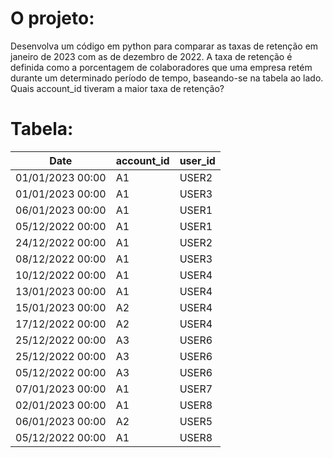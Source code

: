 # O projeto:
Desenvolva um código em python para comparar as taxas de retenção em janeiro de 2023 com as de dezembro de 2022. A taxa de retenção é definida como a porcentagem de colaboradores que uma empresa retém durante um determinado período de tempo, baseando-se na tabela ao lado. Quais account_id tiveram a maior taxa de retenção?

# Tabela:

| Date                | account_id | user_id |
|---------------------|------------|---------|
| 01/01/2023 00:00    | A1         | USER2   |
| 01/01/2023 00:00    | A1         | USER3   |
| 06/01/2023 00:00    | A1         | USER1   |
| 05/12/2022 00:00    | A1         | USER1   |
| 24/12/2022 00:00    | A1         | USER2   |
| 08/12/2022 00:00    | A1         | USER3   |
| 10/12/2022 00:00    | A1         | USER4   |
| 13/01/2023 00:00    | A1         | USER4   |
| 15/01/2023 00:00    | A2         | USER4   |
| 17/12/2022 00:00    | A2         | USER4   |
| 25/12/2022 00:00    | A3         | USER6   |
| 25/12/2022 00:00    | A3         | USER6   |
| 05/12/2022 00:00    | A3         | USER6   |
| 07/01/2023 00:00    | A1         | USER7   |
| 02/01/2023 00:00    | A1         | USER8   |
| 06/01/2023 00:00    | A2         | USER5   |
| 05/12/2022 00:00    | A1         | USER8   |
